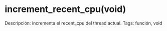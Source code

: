 # increment_recent_cpu(void)

Descripción: incrementa el recent_cpu del thread actual.
Tags: función, void